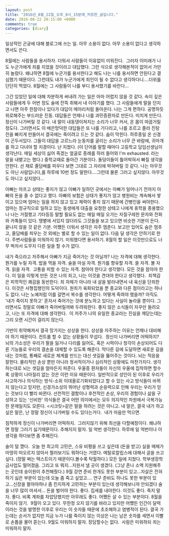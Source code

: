 ```yaml
---
layout: post
title: "2016년_8월_22일_오후_8시_15분에_저장한_글입니다."
date: 2016-08-22 20:15:00 +0900
comments: true 
categories: [diary] 
---
```

일상적인 곤궁에 대해 블로그에 쓰는 일. 아무 소용이 없다. 아무 소용이 없다고 생각하면서도 쓴다.

8월에는 사람들을 용서하자. 더워서 사람들이 이유없이 미워진다. 
그러자 이미래가 나도 누군가에게 죄를 지었을 것이라고 대답했다. 그런 식으로 생각해본적이 없어서 가만히 놀랐다. 왜냐하면 8월에 누군가를 용서한다고 해도 나는 나를 용서하면 안된다고 결심했기 때문이다. 그런데도 내가 누군가에게 죄인이 될 수 없다고 생각하다니....더위를 단단히 먹었다. 8월에는 그 사람들이 나를 부디 용서했기를 바란다...

그간 있었던 일에 대해 차분하게 써내려 가는 일은 아마 어렵지 않을 것 같다.
속이 깊은 사람들에게 두 어번 정도 술에 잔뜩 취해서 내 이야기를 했다. 그 사람들에게 말을 던지고 나면 아주 한참이나 있다가 대답이 메아리처럼 돌아온다. 나는 그게 편하다. 공명하듯 위로해주는 부드러운 진동. 대답들은 언제나 나를 과민증환자로 만든다. 미치게 만든다. 정신이 나가버릴 것 같다. 내 말이 내동댕이쳐지는 소리가 너무 커서, 온 몸이 따끔거릴 정도다. 그러면서도 이 배은망덕한 대답들은 또 나를 기다리고, 나를 조르고 졸라 진탕 진을 빠지게 만들어서 결국에는 죽이려고 드는 것 같다. 숨이 막힌다. 하루종일 온 신경이 곤두서있다. 그들이 대답을 고르느라 눈동자를 굴리는 소리가 너무 큰 바람에, 귀마개를 하고 다녀야 할 지경이다. 난 지쳤다. (이 단어를 말할 때마다 고등학교 담임선생님이 생각난다. 매일 세상이 싫어 죽겠는 얼굴로 종례를 하러 들어와 I'm exhausted. 라는 말을 내뱉고는 했다.) 중학교때로 돌아간 기분이다. 돌덩이들이 틀어박혀서 빠질 생각을 안한다. 선 채로 줄담배를 피우다 보면 그대로 그 자리에 박혀버릴 것 같다. 나는 아무것도 아닌 사람입니다,를 하루에 10번 정도 말한다....그런데 물론 그러고 싶지않다. 아무것도 아니고 싶지않다...

아빠는 아프고 상태는 좋지가 않고 아빠가 일하던 곳에서는 아빠가 일어나기 전까지 아빠의 돈을 줄 수 없다고 했다. 아빠의 보험은 상태가 좋지가 않고 병원비는 계속해서 쌓이고 있으며 엄마는 일을 하지 않고 있고 체력이 좋지 않기 때문에 간병인을 써야한다. 엄마는 정규직으로 일하고 있는 동생에게 대출을 요청한 상태고 나에게 휴학을 종용했으나 나는 거절했고 기타등등 말할 필요도 없는 매일 매일 오가는 자질구레한 문자와 전화와 카톡들이 있다. 땡볕에 서있지 않더라도 그것들을 보고 있으면 비슷한 기분이 든다. 끝나지 않을 것 같은 기분. 어쨌든 더워서 생각은 자주 멈춘다. 보고만 있어도 숨은 멈추고, 줄담배를 피우는 것 외에는 별로 할 수 있는 일이 없다. 다음 달 생각은 안하기로 한다. 주변사람들을 미워하지 않기. 미워했다면 용서하기. 8월의 할 일은 이것만으로도 너무 벅차서 도무지 다른 일을 할 수가 없다. 

내가 죽으라고 저주해서 아빠가 지금 죽어가는 것 아닐까?
나는 자격에 대해 생각한다. 뭔가를 누릴 자격. 밥을 먹을 자격. 술을 마실 자격. 뭔가를 향유할 자격. 쓸 자격. 볼 자격. 읽을 자격. 
고통을 피할 수 있는 자격. 참아야 한다고 생각했다. 모든 것을 참아야 한다. 이 일을 이렇게 만든 것은 나의 죄고, 나는 이것을 견뎌야 한다고 생각했다. 
죄책감은 피학적인 쾌감을 동반한다. 죄 자체가 아니라 내 살을 발라내면서 내 육신을 단죄한다. 이것은 사형집행인의 도덕이다. 원죄가 육화되었을 뿐 종교와 다른 점이라고는 하나도 없다. 나는 노예처럼 이를 갈면서 복수를 생각한다. 어떻게 죽여야 했을까? 아직도 '내가 죽이지 못하고' 혼자서 죽어가는 것에 분노하고 있다는 사실이 놀라울 뿐이다. 그러면서도 정말로 아빠가 죽어버릴까봐 두려워한다. 좋지 않은 소식들이 자꾸만 들려오고, 나는 또 자격에 대해 생각한다. 
이 저주가 나의 유일한 종교라는 진실을 깨닫는데는 그리 오랜 시간이 걸리지 않는다. 

기반이 취약해져서 결국 망가지는 상상을 한다. 상상을 자주하는 이유는 언제나 대비해야 하기 때문이다. 컨트롤 할 수 없는 상황들이 무섭다. 
정신이 나가버리면 어떡하지?
뇌의 가소성은 우리가 팔을 잃거나 다리를 잃어도, 혹은 시력이나 청각이 손상되어도 다른 기능들로 우리의 결손을 대체할 수 있도록 해준다. 막다른 길에 도달하면 새로운 길을 내는 것처럼, 통째로 새로운 체계를 만드는 대신 샛길을 뚫어주는 것이다. 뇌는 적응을 잘한다. 물리적인 손상 뿐만 아니라 정서적이거나 심리적인 상황에도 마찬가지다. 생각하는대로 뇌는 샛길을 얼마든지 파준다. 우울증 환자들이 자신의 우울에 집착하면 할수록 상황이 나아질리 없는 것은 이런 이유 때문이다. 일반적으로 성인이 된 이후로 우리가 사고하거나 의식하는 방식-소위 이데올로기화되었다고 할 수 있는 사고 방식들이 바뀌지 않는다고 믿지만, 신경가소성의 뛰어난 성형력과 순응력으로 인해 우리는 우리가 믿는 것보다 더 빨리 바뀐다. 선천적인 결함이나 후천적인 손상, 우리의 경험이나 삶을 구성하고 있는 '신비한' 의식들은 결국 어떤 의미에서는 모두 의지적인 차원에서 극복가능한 문제일지도 모른다. <시크릿>같은 말을 하려는 것은 아니고. 내 말은, 결국 내가 하고싶은 말은, 난 정말 정신이 나가버릴 수도 있다는거다. 
내가 마음만 먹으면.

침착하게 정신이 나가버리면 어떡하지. 
그러지않기 위해 최선을 다할예정이다. 왜냐하면 정말 그러기 싫기때문이다.
추해지지 말자. 일 억번 생각한다. 하루에 일 억번이나 이 생각을 하다보면 좀 추해진다. 

술이 덜 깼다. 
오늘 한 최고의 고민은, 스유 비평을 쓰고 싶은데 (돈을 받고) 실을 매체가 마땅히 떠오르지 않아서 찔러보기도 뭐하다는 거였다.
메탈로칼립스에 대해서 글을 쓰고싶다. (정말 쩌는 텍스트이기 때문이다.볼수록 탁월하다.)
모든 일에 지쳤다. 학부생장학금사업도 떨어졌음. 그리고 또 뭐지...지원서 낼 곳이 생겼다. (그냥 존나 소액 지원해주는 곳인데 송이원이 추천해줬다.)
9월 강연 준비 한개도 못한 부분이 있고...자살은 전혀 하기 싫은 부분이 있는데 오늘 좀 죽고 싶었고....
연구 준비도 하나도 못한 부분이 있고...신장을 팔아야하나 좀 진지하게 고민하는 부분이 있는데 생각해보니까 안되겠다 술을 너무 많이 마셔서...
돈을 벌어야 한다. 좋다. 집세를 내야한다. 이것도 좋다. 죽지 말자. 좋다. 비록 계좌를 차압당했지만 아무래도 좋다. 어쨌든 살 수 있는 부분이다. 8월을 죽이지 않기. 
9월이 오고 있다. 무한정 오지 않기를 바라고 있지만 어쨌든 인간이 달력이라는 것을 발명한 이후로 우리는 이 숫자들 때문에 초조해하고 염병적이 된다. 결국 가는데는 순서가 없지만 지금 누가 나를 죽이지 않는 이상은 나는 남은 숫자를 세면서 이빨로 손톱을 물어 뜯는다. 9월도 미워하지 말자. 장담할수는 없다. 
사람은 미워하되 죄는 미워하지 말자.


